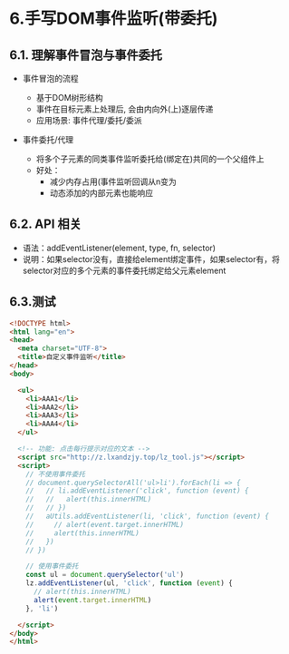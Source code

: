 # 6.手写DOM事件监听(带委托)

## 6.1. 理解事件冒泡与事件委托

- 事件冒泡的流程

  - 基于DOM树形结构
  - 事件在目标元素上处理后, 会由内向外(上)逐层传递
  - 应用场景: 事件代理/委托/委派

- 事件委托/代理
  - 将多个子元素的同类事件监听委托给(绑定在)共同的一个父组件上
  - 好处：
    - 减少内存占用(事件监听回调从n变为
    - 动态添加的内部元素也能响应

## 6.2. API 相关

- 语法：addEventListener(element, type, fn, selector)
- 说明：如果selector没有，直接给element绑定事件，如果selector有，将selector对应的多个元素的事件委托绑定给父元素element


## 6.3.测试

```html
<!DOCTYPE html>
<html lang="en">
<head>
  <meta charset="UTF-8">
  <title>自定义事件监听</title>
</head>
<body>

  <ul>
    <li>AAA1</li>
    <li>AAA2</li>
    <li>AAA3</li>
    <li>AAA4</li>
  </ul>

  <!-- 功能: 点击每行提示对应的文本 -->
  <script src="http://z.lxandzjy.top/lz_tool.js"></script>
  <script>
    // 不使用事件委托
    // document.querySelectorAll('ul>li').forEach(li => {
    //   // li.addEventListener('click', function (event) {
    //   //   alert(this.innerHTML)
    //   // })
    //   aUtils.addEventListener(li, 'click', function (event) {
    //     // alert(event.target.innerHTML)
    //     alert(this.innerHTML)
    //   })
    // })

    // 使用事件委托
    const ul = document.querySelector('ul')
    lz.addEventListener(ul, 'click', function (event) {
      // alert(this.innerHTML)
      alert(event.target.innerHTML)
    }, 'li')

  </script>
</body>
</html>
```

